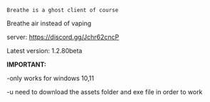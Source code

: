 ```Breathe is a ghost client of course```

Breathe air instead of vaping

server: https://discord.gg/Jchr62cncP



Latest version: 1.2.80beta

**IMPORTANT:**

-only works for windows 10,11

-u need to download the assets folder and exe file in order to work
